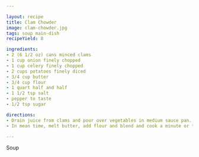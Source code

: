 ```yaml
---

layout: recipe
title: Clam Chowder
image: clam-chowder.jpg
tags: soup main-dish
recipeYield: 8

ingredients:
- 2 (6 1/2 oz) cans minced clams
- 1 cup onion finely chopped
- 1 cup celery finely chopped
- 2 cups potatoes finely diced
- 3/4 cup butter
- 3/4 cup flour
- 1 quart half and half
- 1 1/2 tsp salt
- pepper to taste
- 1/2 tsp sugar

directions:
- Drain juice from clams and pour over vegetables in medium sauce pan.  Add enough water to barely cover and simmer, covered, over medium heat until potatoes are tender, about 20 minutes.
- In mean time, melt butter, add flour and blend and cook a minute or two.  Add cream and cook and stir until smooth and thick, using wire whisk to blend.  Add undrained vegetables and clams and heat through.  Season with salt, pepper and sugar.  

---
```


Soup
